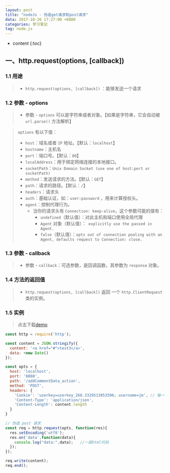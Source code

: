 ```yaml
---
layout: post
title: "nodeJs - 伪造get请求和post请求"
data: 2017-10-26 17:27:00 +0800
categories: 学习笔记
tag: node.js
---
```

* content
{:toc}



<!-- more -->

## 一、http.request(options, [callback])

### 1.1 用途

> * `http.request(options, [callback])` ：能够发送一个请求

### 1.2 参数 - options

> * 参数 - `options` 可以是字符串或者对象。【如果是字符串，它会自动被 `url.parse()` 方法解析】

> `options` 有以下值：
>   * `host`：域名或者 `IP` 地址。【默认：`localhost`】
>   * `hostname`：主机名
>   * `port`：端口号。【默认：`80`】
>   * `localAddress`：用于绑定网络连接的本地接口。
>   * `socketPath`：`Unix Domain Socket (use one of host:port or socketPath)`
>   * `method`：发送请求的方法。【默认：`GET`】
>   * `path`：请求的路径。【默认：`/`】
>   * `headers`：请求头
>   * `auth`：基础认证，如：`user:password` ，用来计算授权头。
>   * `agent`：控制代理行为。
>      * 当你的请求头有 `Connection: keep-alive`，这个参数可能的值有：
>           * `undefined`（默认值）：对此主机和端口使用全局代理
>           * `Agent` 对象（默认值）：` explicitly use the passed in Agent.`
>           * `false`（默认值）：`opts out of connection pooling with an Agent, defaults request to Connection: close.`

### 1.3 参数 - callback

> * 参数 - `callback`：可选参数，是回调函数，其参数为 `response` 对象。

### 1.4 方法的返回值

> * `http.request(options, [callback])` 返回 一个 `http.ClientRequest` 类的实例。

### 1.5 实例

> 点击下载[demo]()

```js
const http = require('http');

const content = JSON.stringify({
  content: '<a href="#">test3</a>',
  data: +new Date()
});

const opts = {
  host: 'localhost',
  port: '8080',
  path: '/addCommentData_action',
  method: 'POST',
  headers: {
    'Cookie': 'userkey=userkey_268.3329513853596; username=jm', // 每一登录，都需要更换这个值才能伪造 post 请求成功
    'Content-Type': 'application/json',
    'Content-Length': content.length
  }
}

// 伪造 post 请求
const req = http.request(opts, function(res){
  res.setEncoding('utf8');
  res.on('data',function(data){
    console.log("data:",data);   //一段html代码
  });
});

req.write(content);
req.end();
````




